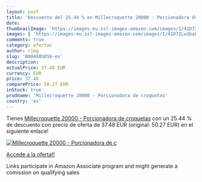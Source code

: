 ```yaml
---
layout: post
title: 'Descuento del 25.44 % en Millecroquette 20000 - Porcionadora de c'
date: 
thumbnailImage: 'https://images-eu.ssl-images-amazon.com/images/I/41D72Lw3baL._SL200_.jpg'
images: [ 'https://images-eu.ssl-images-amazon.com/images/I/41D72Lw3baL._SL200_.jpg' ]
comments: true
category: ofertas
author: ring
slug: 'B004X8SDS6-es'
description:
actualPrice: 37.48 EUR
currency: EUR
price: 37.48
comparePrice: 50.27 EUR
inStock: true
prodname: 'Millecroquette 20000 - Porcionadora de croquetas'
country: 'es'
---
```


Tienes [Millecroquette 20000 - Porcionadora de croquetas](https://www.amazon.es/dp/B004X8SDS6/?tag=tolees-21) con un 25.44 % de descuento con precio de oferta de 37.48 EUR (original: 50.27 EUR) en el siguiente enlace!

[![Millecroquette 20000 - Porcionadora de c](https://images-eu.ssl-images-amazon.com/images/I/41D72Lw3baL._SL200_.jpg)](https://www.amazon.es/dp/B004X8SDS6/?tag=tolees-21)

[Accede a la oferta!!](https://www.amazon.es/dp/B004X8SDS6/?tag=tolees-21)

Links participate in Amazon Associate program and might generate a comission on qualifying sales


